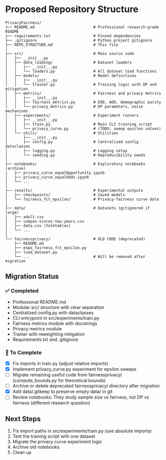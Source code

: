 # Proposed Repository Structure

```
PrivacyFairness/
├── README.md                          # Professional research-grade README
├── requirements.txt                   # Pinned dependencies
├── .gitignore                         # Python project gitignore
├── REPO_STRUCTURE.md                  # This file
│
├── src/                               # Main source code
│   ├── __init__.py
│   ├── data_loading/                  # Dataset loaders
│   │   ├── __init__.py
│   │   └── loaders.py                 # All dataset load functions
│   ├── models/                        # Model definitions
│   │   ├── __init__.py
│   │   └── trainer.py                 # Training logic with DP and mitigation
│   ├── metrics/                       # Fairness and privacy metrics
│   │   ├── __init__.py
│   │   ├── fairness_metrics.py        # EOD, AOD, demographic parity
│   │   └── privacy_metrics.py         # DP parameters, noise mechanisms
│   ├── experiments/                   # Experiment runners
│   │   ├── __init__.py
│   │   ├── train.py                   # Main CLI training script
│   │   └── privacy_curve.py           # (TODO: sweep epsilon values)
│   └── utils/                         # Utilities
│       ├── __init__.py
│       ├── config.py                  # Centralized config dataclasses
│       ├── logging.py                 # Logging setup
│       └── seeding.py                 # Reproducibility seeds
│
├── notebooks/                         # Exploratory notebooks (archive)
│   ├── privacy_curve_equalOpportunity.ipynb
│   ├── privacy_curve_equalOdds.ipynb
│   └── ...
│
├── results/                           # Experimental outputs
│   ├── checkpoints/                   # Saved models
│   └── fairness_fct_epsilon/          # Privacy-fairness curve data
│
├── data/                              # Datasets (gitignored if large)
│   ├── adult.csv
│   ├── compas-scores-two-years.csv
│   ├── data.csv (folktables)
│   └── ...
│
└── fairnessprivacy/                   # OLD CODE (deprecated)
    ├── README.md
    ├── expe_fairness_fct_epsilon.py
    ├── load_dataset.py
    └── ...                            # Will be removed after migration
```

## Migration Status

### ✅ Completed
- Professional README.md
- Modular src/ structure with clear separation
- Centralized config.py with dataclasses
- CLI entrypoint in src/experiments/train.py
- Fairness metrics module with docstrings
- Privacy metrics module
- Trainer with reweighting mitigation
- Requirements.txt and .gitignore

### 🔄 To Complete
- [x] Fix imports in train.py (adjust relative imports) 
- [x] Implement privacy_curve.py experiment for epsilon sweeps
- [ ] Migrate remaining useful code from fairnessprivacy/ (compute_bounds.py for theoretical bounds)
- [ ] Archive or delete deprecated fairnessprivacy/ directory after migration
- [x] Add data/.gitkeep to preserve empty data/ in git
- [ ] Review notebooks: They study sample size vs fairness, not DP vs fairness (different research question)

## Next Steps

1. Fix import paths in src/experiments/train.py (use absolute imports)
2. Test the training script with one dataset
3. Migrate the privacy curve experiment logic
4. Archive old notebooks
5. Clean up

